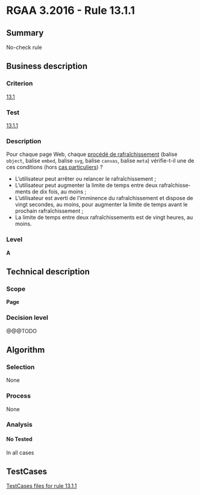 # RGAA 3.2016 - Rule 13.1.1

## Summary
No-check rule


## Business description

### Criterion
[13.1](http://references.modernisation.gouv.fr/rgaa-accessibilite/2016/criteres.html#crit-13-1)

### Test
[13.1.1](http://references.modernisation.gouv.fr/rgaa-accessibilite/2016/criteres.html#test-13-1-1)

### Description
<div lang="fr">Pour chaque page Web, chaque <a href="http://references.modernisation.gouv.fr/rgaa-accessibilite/2016/glossaire.html#procd-de-rafrachissement">proc&#xE9;d&#xE9; de rafra&#xEE;chissement</a> (balise <code lang="en">object</code>, balise <code lang="en">embed</code>, balise <code lang="en">svg</code>, balise <code lang="en">canvas</code>, balise <code lang="en">meta</code>) v&#xE9;rifie-t-il une de ces conditions (hors <a href="http://references.modernisation.gouv.fr/rgaa-accessibilite/cas-particuliers.html#cp-13-1" title="Cas particuliers pour le crit&#xE8;re 13.1">cas particuliers</a>)&nbsp;? <ul><li>L&#x2019;utilisateur peut arr&#xEA;ter ou relancer le rafra&#xEE;chissement&nbsp;;</li> <li>L&#x2019;utilisateur peut augmenter la limite de temps entre deux rafra&#xEE;chissements de dix fois, au moins&nbsp;;</li> <li>L&#x2019;utilisateur est averti de l&#x2019;imminence du rafra&#xEE;chissement et dispose de vingt secondes, au moins, pour augmenter la limite de temps avant le prochain rafra&#xEE;chissement&nbsp;;</li> <li>La limite de temps entre deux rafra&#xEE;chissements est de vingt heures, au moins.</li> </ul></div>

### Level
**A**


## Technical description

### Scope
**Page**

### Decision level
@@@TODO


## Algorithm

### Selection
None

### Process
None

### Analysis

#### No Tested
In all cases


##  TestCases

[TestCases files for rule 13.1.1](https://github.com/Asqatasun/Asqatasun/tree/develop/rules/rules-rgaa3.2016/src/test/resources/testcases/rgaa32016/Rgaa32016Rule130101/)


